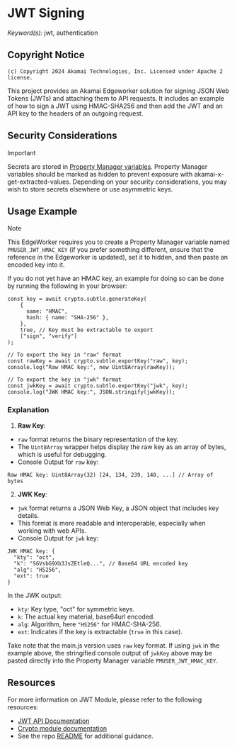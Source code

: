 # JWT Signing

_Keyword(s):_ jwt, authentication<br>

## Copyright Notice

    (c) Copyright 2024 Akamai Technologies, Inc. Licensed under Apache 2 license.

This project provides an Akamai Edgeworker solution for signing JSON Web Tokens (JWTs) and attaching them to API requests. It includes an example of how to sign a JWT using HMAC-SHA256 and then add the JWT and an API key to the headers of an outgoing request.

## Security Considerations

> [!IMPORTANT]
> Secrets are stored in [Property Manager variables](https://techdocs.akamai.com/property-mgr/docs/user-defined-vars). Property Manager variables should be marked as hidden to prevent exposure with akamai-x-get-extracted-values. Depending on your security considerations, you may wish to store secrets elsewhere or use asymmetric keys.

## Usage Example

> [!NOTE]
> This EdgeWorker requires you to create a Property Manager variable named `PMUSER_JWT_HMAC_KEY` (if you prefer something different, ensure that the reference in the Edgeworker is updated), set it to hidden, and then paste an encoded key into it.

If you do not yet have an HMAC key, an example for doing so can be done by running the following in your browser:

```
const key = await crypto.subtle.generateKey(
    {
      name: "HMAC",
      hash: { name: "SHA-256" },
    },
    true, // Key must be extractable to export
    ["sign", "verify"]
);

// To export the key in "raw" format
const rawKey = await crypto.subtle.exportKey("raw", key);
console.log("Raw HMAC key:", new Uint8Array(rawKey));

// To export the key in "jwk" format
const jwkKey = await crypto.subtle.exportKey("jwk", key);
console.log("JWK HMAC key:", JSON.stringify(jwkKey));
```

### Explanation

1. **Raw Key**:

-   `raw` format returns the binary representation of the key.
-   The `Uint8Array` wrapper helps display the raw key as an array of bytes, which is useful for debugging.
-   Console Output for `raw` key:

```
Raw HMAC key: Uint8Array(32) [24, 134, 239, 140, ...] // Array of bytes
```

2. **JWK Key**:

-   `jwk` format returns a JSON Web Key, a JSON object that includes key details.
-   This format is more readable and interoperable, especially when working with web APIs.
-   Console Output for `jwk` key:

```
JWK HMAC key: {
  "kty": "oct",
  "k": "SGVsbG9Xb3JsZEtleQ...", // Base64 URL encoded key
  "alg": "HS256",
  "ext": true
}
```

In the JWK output:

-   `kty`: Key type, "oct" for symmetric keys.
-   `k`: The actual key material, base64url encoded.
-   `alg`: Algorithm, here `"HS256"` for HMAC-SHA-256.
-   `ext`: Indicates if the key is extractable (`true` in this case).

Take note that the main.js version uses `raw` key format. If using `jwk` in the example above, the stringified console output of `jwkKey` above may be pasted directly into the Property Manager variable `PMUSER_JWT_HMAC_KEY`.

## Resources

For more information on JWT Module, please refer to the following resources:

-   [JWT API Documentation](https://techdocs.akamai.com/edgeworkers/docs/jwt)
-   [Crypto module documentation](https://techdocs.akamai.com/edgeworkers/docs/crypto)
-   See the repo [README](https://github.com/akamai/edgeworkers-examples#Resources) for additional guidance.
